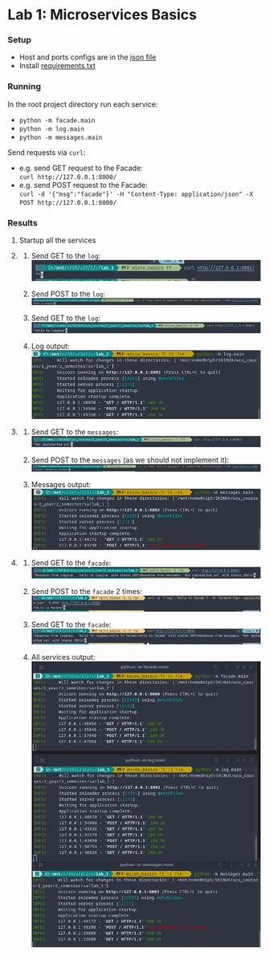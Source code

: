 # Lab 1: Microservices Basics


### Setup

- Host and ports configs are in the [json file](services_config.json)
- Install [requirements.txt](requirements.txt)


### Running

In the root project directory run each service:
- `python -m facade.main`
- `python -m log.main`
- `python -m messages.main`

Send requests via `curl`:
- e.g. send GET request to the Facade:  
    `curl http://127.0.0.1:8000/`
- e.g. send POST request to the Facade:  
    `curl -d '{"msg":"facade"}' -H "Content-Type: application/json" -X POST http://127.0.0.1:8000/`


### Results

1. Startup all the services

2. 
   1. Send GET to the `log`:
   ![img_2.png](img/img_2.png)

   2. Send POST to the `log`:
   ![img_3.png](img/img_3.png)

   3. Send GET to the `log`:
   ![img_4.png](img/img_4.png)

   4. Log output:
   ![img_8.png](img/img_8.png)

3. 
   1. Send GET to the `messages`:
   ![img_5.png](img/img_5.png)

   2. Send POST to the `messages` (as we should not implement it):
   ![img_6.png](img/img_6.png)

   3. Messages output:
   ![img_9.png](img/img_9.png)

4. 
   1. Send GET to the `facade`:
   ![img_7.png](img/img_7.png)

   2. Send POST to the `facade` 2 times:
   ![img_10.png](img/img_10.png)

   3. Send GET to the `facade`:
   ![img_11.png](img/img_11.png)
   
   4. All services output:
   ![img_12.png](img/img_12.png)

